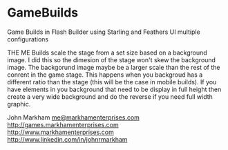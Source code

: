 # GameBuilds
Game Builds in Flash Builder using Starling and Feathers UI multiple configurations

THE ME Builds scale the stage from a set size based on a background image. I did this so the dimesion of the stage won't skew the background image. The backgorund image maybe be a larger scale than the rest of the conrent in the game stage. This happens when you backgroud has a different ratio than the stage (this will be the case in mobile builds). If you have elements in you background that need to be display in full height then create a very wide background and do the reverse if you need full width graphic.

John Markham
me@markhamenterprises.com
http://games.markhamenterprises.com
http://www.markhamenterprises.com
http://www.linkedin.com/in/johnrmarkham 